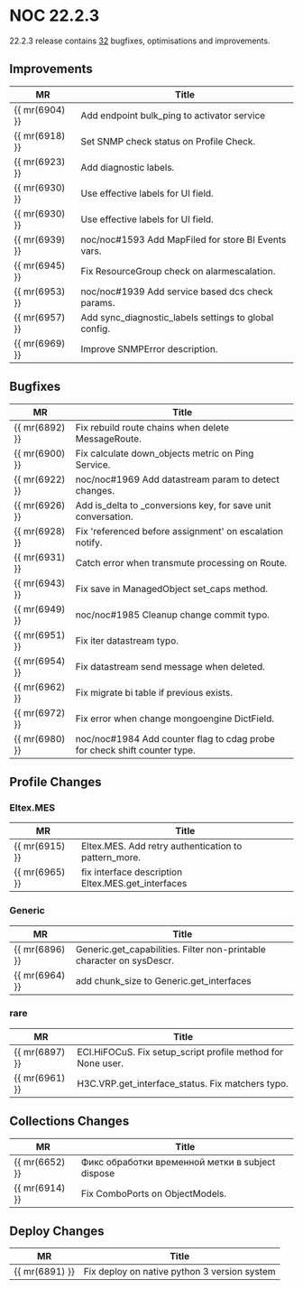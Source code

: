 # NOC 22.2.3

22.2.3 release contains [32](https://code.getnoc.com/noc/noc/merge_requests?scope=all&state=merged&milestone_title=22.2.3) bugfixes, optimisations and improvements.


## Improvements
| MR             | Title                                                 |
| -------------- | ----------------------------------------------------- |
| {{ mr(6904) }} | Add endpoint bulk_ping to activator service           |
| {{ mr(6918) }} | Set SNMP check status on Profile Check.               |
| {{ mr(6923) }} | Add diagnostic labels.                                |
| {{ mr(6930) }} | Use effective labels for UI field.                    |
| {{ mr(6930) }} | Use effective labels for UI field.                    |
| {{ mr(6939) }} | noc/noc#1593 Add MapFiled for store BI Events vars.   |
| {{ mr(6945) }} | Fix ResourceGroup check on alarmescalation.           |
| {{ mr(6953) }} | noc/noc#1939 Add service based dcs check params.      |
| {{ mr(6957) }} | Add sync_diagnostic_labels settings to global config. |
| {{ mr(6969) }} | Improve SNMPError description.                        |


## Bugfixes
| MR             | Title                                                                     |
| -------------- | ------------------------------------------------------------------------- |
| {{ mr(6892) }} | Fix rebuild route chains when delete MessageRoute.                        |
| {{ mr(6900) }} | Fix calculate down_objects metric on Ping Service.                        |
| {{ mr(6922) }} | noc/noc#1969 Add datastream param to detect changes.                      |
| {{ mr(6926) }} | Add is_delta to _conversions key, for save unit conversation.             |
| {{ mr(6928) }} | Fix 'referenced before assignment' on escalation notify.                  |
| {{ mr(6931) }} | Catch error when transmute processing on Route.                           |
| {{ mr(6943) }} | Fix save in ManagedObject set_caps method.                                |
| {{ mr(6949) }} | noc/noc#1985 Cleanup change commit typo.                                  |
| {{ mr(6951) }} | Fix iter datastream typo.                                                 |
| {{ mr(6954) }} | Fix datastream send message when deleted.                                 |
| {{ mr(6962) }} | Fix migrate bi table if previous exists.                                  |
| {{ mr(6972) }} | Fix error when change mongoengine DictField.                              |
| {{ mr(6980) }} | noc/noc#1984 Add counter flag to cdag probe for check shift counter type. |


## Profile Changes

### Eltex.MES
| MR             | Title                                                |
| -------------- | ---------------------------------------------------- |
| {{ mr(6915) }} | Eltex.MES. Add retry authentication to pattern_more. |
| {{ mr(6965) }} | fix interface description Eltex.MES.get_interfaces   |


### Generic
| MR             | Title                                                                 |
| -------------- | --------------------------------------------------------------------- |
| {{ mr(6896) }} | Generic.get_capabilities. Filter non-printable character on sysDescr. |
| {{ mr(6964) }} | add chunk_size to Generic.get_interfaces                              |


### rare
| MR             | Title                                                       |
| -------------- | ----------------------------------------------------------- |
| {{ mr(6897) }} | ECI.HiFOCuS. Fix setup_script profile method for None user. |
| {{ mr(6961) }} | H3C.VRP.get_interface_status. Fix matchers typo.            |


## Collections Changes
| MR             | Title                                            |
| -------------- | ------------------------------------------------ |
| {{ mr(6652) }} | Фикс обработки временной метки в subject dispose |
| {{ mr(6914) }} | Fix ComboPorts on ObjectModels.                  |


## Deploy Changes
| MR             | Title                                        |
| -------------- | -------------------------------------------- |
| {{ mr(6891) }} | Fix deploy on native python 3 version system |
